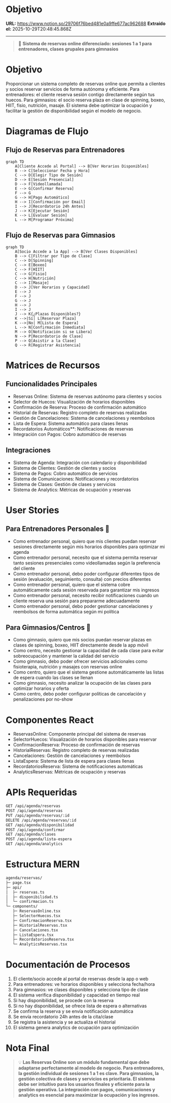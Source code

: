# Objetivo

**URL:** https://www.notion.so/29706f76bed481e0a9ffe677ac962688
**Extraído el:** 2025-10-29T20:48:45.868Z

---

> 📱 **Sistema de reservas online diferenciado: sesiones 1 a 1 para entrenadores, clases grupales para gimnasios**

# Objetivo

Proporcionar un sistema completo de reservas online que permita a clientes y socios reservar servicios de forma autónoma y eficiente. Para entrenadores: el cliente reserva sesión contigo directamente según tus huecos. Para gimnasios: el socio reserva plaza en clase de spinning, boxeo, HIIT, fisio, nutrición, masaje. El sistema debe optimizar la ocupación y facilitar la gestión de disponibilidad según el modelo de negocio.

# Diagramas de Flujo

## Flujo de Reservas para Entrenadores

```mermaid
graph TD
    A[Cliente Accede al Portal] --> B[Ver Horarios Disponibles]
    B --> C[Seleccionar Fecha y Hora]
    C --> D[Elegir Tipo de Sesión]
    D --> E[Sesión Presencial]
    D --> F[Videollamada]
    E --> G[Confirmar Reserva]
    F --> G
    G --> H[Pago Automático]
    H --> I[Confirmación por Email]
    I --> J[Recordatorio 24h Antes]
    J --> K[Ejecutar Sesión]
    K --> L[Evaluar Sesión]
    L --> M[Programar Próxima]
```

## Flujo de Reservas para Gimnasios

```mermaid
graph TD
    A[Socio Accede a la App] --> B[Ver Clases Disponibles]
    B --> C[Filtrar por Tipo de Clase]
    C --> D[Spinning]
    C --> E[Boxeo]
    C --> F[HIIT]
    C --> G[Fisio]
    C --> H[Nutrición]
    C --> I[Masaje]
    D --> J[Ver Horarios y Capacidad]
    E --> J
    F --> J
    G --> J
    H --> J
    I --> J
    J --> K{¿Plazas Disponibles?}
    K -->|Sí| L[Reservar Plaza]
    K -->|No| M[Lista de Espera]
    L --> N[Confirmación Inmediata]
    M --> O[Notificación si se Libera]
    N --> P[Recordatorio de Clase]
    P --> Q[Asistir a la Clase]
    Q --> R[Registrar Asistencia]
```

# Matrices de Recursos

## Funcionalidades Principales

- Reservas Online: Sistema de reservas autónomo para clientes y socios
- Selector de Huecos: Visualización de horarios disponibles
- Confirmación de Reserva: Proceso de confirmación automático
- Historial de Reservas: Registro completo de reservas realizadas
- Gestión de Cancelaciones: Sistema de cancelaciones y reembolsos
- Lista de Espera: Sistema automático para clases llenas
- Recordatorios Automáticos**: Notificaciones de reservas
- Integración con Pagos: Cobro automático de reservas
## Integraciones

- Sistema de Agenda: Integración con calendario y disponibilidad
- Sistema de Clientes: Gestión de clientes y socios
- Sistema de Pagos: Cobro automático de servicios
- Sistema de Comunicaciones: Notificaciones y recordatorios
- Sistema de Clases: Gestión de clases y servicios
- Sistema de Analytics: Métricas de ocupación y reservas
# User Stories

## Para Entrenadores Personales 🧍

- Como entrenador personal, quiero que mis clientes puedan reservar sesiones directamente según mis horarios disponibles para optimizar mi agenda
- Como entrenador personal, necesito que el sistema permita reservar tanto sesiones presenciales como videollamadas según la preferencia del cliente
- Como entrenador personal, debo poder configurar diferentes tipos de sesión (evaluación, seguimiento, consulta) con precios diferentes
- Como entrenador personal, quiero que el sistema cobre automáticamente cada sesión reservada para garantizar mis ingresos
- Como entrenador personal, necesito recibir notificaciones cuando un cliente reserva una sesión para prepararme adecuadamente
- Como entrenador personal, debo poder gestionar cancelaciones y reembolsos de forma automática según mi política
## Para Gimnasios/Centros 🏢

- Como gimnasio, quiero que mis socios puedan reservar plazas en clases de spinning, boxeo, HIIT directamente desde la app móvil
- Como centro, necesito gestionar la capacidad de cada clase para evitar sobreocupación y mantener la calidad del servicio
- Como gimnasio, debo poder ofrecer servicios adicionales como fisioterapia, nutrición y masajes con reservas online
- Como centro, quiero que el sistema gestione automáticamente las listas de espera cuando las clases se llenan
- Como gimnasio, necesito analizar la ocupación de las clases para optimizar horarios y oferta
- Como centro, debo poder configurar políticas de cancelación y penalizaciones por no-show
# Componentes React

- ReservasOnline: Componente principal del sistema de reservas
- SelectorHuecos: Visualización de horarios disponibles para reservar
- ConfirmacionReserva: Proceso de confirmación de reservas
- HistorialReservas: Registro completo de reservas realizadas
- Cancelaciones: Gestión de cancelaciones y reembolsos
- ListaEspera: Sistema de lista de espera para clases llenas
- RecordatoriosReserva: Sistema de notificaciones automáticas
- AnalyticsReservas: Métricas de ocupación y reservas
# APIs Requeridas

```bash
GET /api/agenda/reservas
POST /api/agenda/reservas
PUT /api/agenda/reservas/:id
DELETE /api/agenda/reservas/:id
GET /api/agenda/disponibilidad
POST /api/agenda/confirmar
GET /api/agenda/clases
POST /api/agenda/lista-espera
GET /api/agenda/analytics
```

# Estructura MERN

```bash
agenda/reservas/
├─ page.tsx
├─ api/
│  ├─ reservas.ts
│  ├─ disponibilidad.ts
│  └─ confirmacion.ts
└─ components/
   ├─ ReservasOnline.tsx
   ├─ SelectorHuecos.tsx
   ├─ ConfirmacionReserva.tsx
   ├─ HistorialReservas.tsx
   ├─ Cancelaciones.tsx
   ├─ ListaEspera.tsx
   ├─ RecordatoriosReserva.tsx
   └─ AnalyticsReservas.tsx
```

# Documentación de Procesos

1. El cliente/socio accede al portal de reservas desde la app o web
1. Para entrenadores: ve horarios disponibles y selecciona fecha/hora
1. Para gimnasios: ve clases disponibles y selecciona tipo de clase
1. El sistema verifica disponibilidad y capacidad en tiempo real
1. Si hay disponibilidad, se procede con la reserva
1. Si no hay disponibilidad, se ofrece lista de espera o alternativas
1. Se confirma la reserva y se envía notificación automática
1. Se envía recordatorio 24h antes de la cita/clase
1. Se registra la asistencia y se actualiza el historial
1. El sistema genera analytics de ocupación para optimización
# Nota Final

> 💡 **Las Reservas Online son un módulo fundamental que debe adaptarse perfectamente al modelo de negocio. Para entrenadores, la gestión individual de sesiones 1 a 1 es clave. Para gimnasios, la gestión colectiva de clases y servicios es prioritaria. El sistema debe ser intuitivo para los usuarios finales y eficiente para la gestión operativa. La integración con pagos, comunicaciones y analytics es esencial para maximizar la ocupación y los ingresos.**

